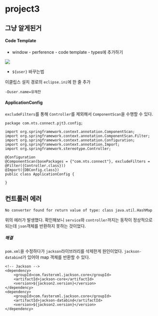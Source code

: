 project3
========

그냥 알게된거
------

#### Code Template

- window - perference - code template - types에 추가하기

![](https://i.imgur.com/6eW96Kq.png)

- ```${user}``` 바꾸는법

이클립스 설치 경로의 ```eclipse.ini```에 한 줄 추가
```
-Duser.name=유재찬
```




#### ApplicationConfig

```excludeFilters```를 통해 ```Controller```를 제외해서 ```ComponentScan```을 수행할 수 있다.

```
package com.nts.connect.pjt3.config;

import org.springframework.context.annotation.ComponentScan;
import org.springframework.context.annotation.ComponentScan.Filter;
import org.springframework.context.annotation.Configuration;
import org.springframework.context.annotation.Import;
import org.springframework.stereotype.Controller;

@Configuration
@ComponentScan(basePackages = {"com.nts.connect"}, excludeFilters = @Filter({Controller.class}))
@Import({DBConfig.class})
public class ApplicationConfig {

}

```



컨트롤러 에러
-----

```
No converter found for return value of type: class java.util.HashMap
```
위의 에러가 발생했다. 확인해보니 ```service```와 ```controller```까지는 동작이 정상적으로 되는데 ```json```객체를 반환하지 못하는 것이었다.

##### 해결
```pom.xml```을 수정하다가 ```jackson```라이브러리를 삭제한게 원인이었다. ```jackson-databind```가 있어야 map 객체를 반환할 수 있다.
```
<!-- Jackson -->
<dependency>
	<groupId>com.fasterxml.jackson.core</groupId>
	<artifactId>jackson-core</artifactId>
	<version>${jackson2.version}</version>
</dependency>
<dependency>
	<groupId>com.fasterxml.jackson.core</groupId>
	<artifactId>jackson-databind</artifactId>
	<version>${jackson2.version}</version>
</dependency>
```